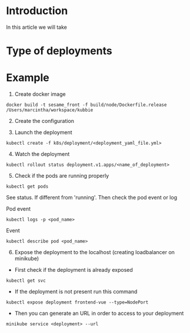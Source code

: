 # Introduction

In this article we will take 

# Type of deployments

# Example

1. Create docker image

```shell
docker build -t sesame_front -f build/node/Dockerfile.release /Users/marcintha/workspace/kubbie
```

2. Create the configuration

3. Launch the deployment

```shell
kubectl create -f k8s/deployment/<deployment_yaml_file.yml>
```

4. Watch the deployment

```shell
kubectl rollout status deployment.v1.apps/<name_of_deployment>
```

5. Check if the pods are running properly

```shell
kubectl get pods
```

See status. If different from 'running'. Then check the pod event or log

Pod event

```shell
kubectl logs -p <pod_name>
```

Event

```shell
kubectl describe pod <pod_name>
```

6. Expose the deployment to the localhost (creating loadbalancer on minikube)

- First check if the deployment is already exposed

```shell
kubectl get svc
```

- If the deployment is not present run this command

```shell
kubectl expose deployment frontend-vue --type=NodePort
```

- Then you can generate an URL in order to access to your deployment

```shell
minikube service <deployment> --url
```